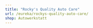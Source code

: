 ```yaml
---
title: "Rocky's Quality Auto Care"
url: /eureka/rockys-quality-auto-care/
shop: Autowerkstatt
---
```

